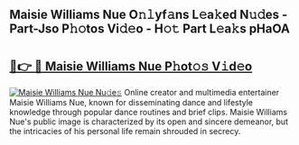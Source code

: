 ## Maisie Williams Nue O𝚗𝚕yf𝚊ns L𝚎a𝚔ed N𝚞𝚍es - Part-Jso P𝚑𝚘tos Vi𝚍𝚎o - H𝚘𝚝 Part L𝚎a𝚔s pHaOA

# <h2><a href="http://kf351a.oniu.top/?m=Maisie+Williams+Nue">🔗👉 🔴 Maisie Williams Nue P𝚑ot𝚘𝚜 V𝚒d𝚎o</a></h2>

[![Maisie Williams Nue Nu𝚍e𝚜](https://i.imgur.com/0qMVB7G.gif)](http://kf351a.oniu.top/?m=Maisie+Williams+Nue)
Online creator and multimedia entertainer Maisie Williams Nue, known for disseminating dance and lifestyle knowledge through popular dance routines and brief clips. Maisie Williams Nue's public image is characterized by its open and sincere demeanor, but the intricacies of his personal life remain shrouded in secrecy.  

